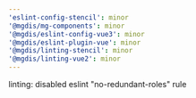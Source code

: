 ```yaml
---
'eslint-config-stencil': minor
'@mgdis/mg-components': minor
'@mgdis/eslint-config-vue3': minor
'@mgdis/eslint-plugin-vue': minor
'@mgdis/linting-stencil': minor
'@mgdis/linting-vue2': minor
---
```


linting: disabled eslint "no-redundant-roles" rule
